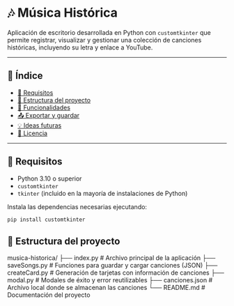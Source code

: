 # 🎶 Música Histórica

Aplicación de escritorio desarrollada en Python con `customtkinter` que permite registrar, visualizar y gestionar una colección de canciones históricas, incluyendo su letra y enlace a YouTube.

---

## 📂 Índice

- [🔧 Requisitos](#-requisitos)
- [🧩 Estructura del proyecto](#-estructura-del-proyecto)
- [📌 Funcionalidades](#-funcionalidades)
- [📤 Exportar y guardar](#-exportar-y-guardar)
- [💡 Ideas futuras](#-ideas-futuras)
- [📄 Licencia](#-licencia)

---

## 🔧 Requisitos

- Python 3.10 o superior
- `customtkinter`
- `tkinter` (incluido en la mayoría de instalaciones de Python)

Instala las dependencias necesarias ejecutando:

```bash
pip install customtkinter
```

## 🧩 Estructura del proyecto
musica-historica/
├── index.py                # Archivo principal de la aplicación
├── saveSongs.py            # Funciones para guardar y cargar canciones (JSON)
├── createCard.py           # Generación de tarjetas con información de canciones
├── modal.py                # Modales de éxito y error reutilizables
├── canciones.json          # Archivo local donde se almacenan las canciones
└── README.md               # Documentación del proyecto

